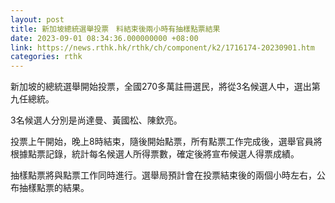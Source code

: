 ```yaml
---
layout: post
title: 新加坡總統選舉投票　料結束後兩小時有抽樣點票結果
date: 2023-09-01 08:34:36.000000000 +08:00
link: https://news.rthk.hk/rthk/ch/component/k2/1716174-20230901.htm
categories: rthk
---
```


新加坡的總統選舉開始投票，全國270多萬註冊選民，將從3名候選人中，選出第九任總統。

3名候選人分別是尚達曼、黃國松、陳欽亮。

投票上午開始，晚上8時結束，隨後開始點票，所有點票工作完成後，選舉官員將根據點票記錄，統計每名候選人所得票數，確定後將宣布候選人得票成績。

抽樣點票將與點票工作同時進行。選舉局預計會在投票結束後的兩個小時左右，公布抽樣點票的結果。
